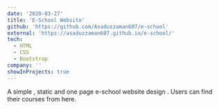 ```yaml
---
date: '2020-03-27'
title: 'E-School Website'
github: 'https://github.com/Asaduzzaman607/e-school'
external: 'https://asaduzzaman607.github.io/e-school/'
tech:
  - HTML
  - CSS
  - Bootstrap
company: ''
showInProjects: true
---
```

A simple , static and one page e-school website design . Users can find their courses from here.
